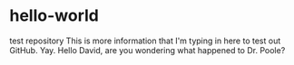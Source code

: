 # hello-world
test repository
This is more information that I'm typing in here to test out GitHub. Yay.
Hello David, are you wondering what happened to Dr. Poole?
